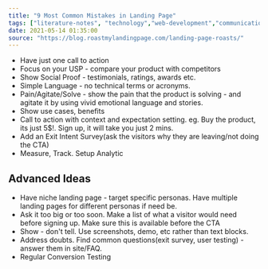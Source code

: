 ```yaml
---
title: "9 Most Common Mistakes in Landing Page"
tags: ["literature-notes", "technology","web-development","communication"]
date: 2021-05-14 01:35:00
source: "https://blog.roastmylandingpage.com/landing-page-roasts/"
---
```


- Have just one call to action
- Focus on your USP - compare your product with competitors
- Show Social Proof - testimonials, ratings, awards etc.
- Simple Language - no technical terms or acronyms.
- Pain/Agitate/Solve - show the pain that the product is solving - and agitate it by using vivid emotional language and stories.
- Show use cases, benefits
- Call to action with context and expectation setting. eg. Buy the product, its just 5$!. Sign up, it will take you just 2 mins.
- Add an Exit Intent Survey(ask the visitors why they are leaving/not doing the CTA)
- Measure, Track. Setup Analytic

## Advanced Ideas

- Have niche landing page - target specific personas. Have multiple landing pages for different personas if need be.
- Ask it too big or too soon. Make a list of what a visitor would need before signing up. Make sure this is available before the CTA
- Show - don't tell. Use screenshots, demo, etc rather than text blocks.
- Address doubts. Find common questions(exit survey, user testing) - answer them in site/FAQ.
- Regular Conversion Testing

